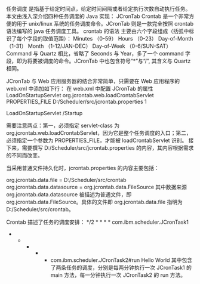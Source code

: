 任务调度
是指基于给定时间点，给定时间间隔或者给定执行次数自动执行任务。本文由浅入深介绍四种任务调度的 Java 实现：
JCronTab
Crontab 是一个非常方便的用于 unix/linux 系统的任务调度命令。JCronTab 则是一款完全按照 crontab 语法编写的 java 任务调度工具。
crontab 的语法
主要由六个字段组成（括弧中标识了每个字段的取值范围）：
Minutes （0-59）
Hours   （0-23） 
Day-of-Month （1-31）
Month    （1-12/JAN-DEC） 
Day-of-Week  （0-6/SUN-SAT）
Command
与 Quartz 相比，省略了 Seconds 与 Year，多了一个 command 字段，即为将要被调度的命令。JCronTab 中也包含符号“*”与“/”, 其含义与 Quartz 相同。

JCronTab 与 Web 应用服务器的结合非常简单，只需要在 Web 应用程序的 web.xml 中添加如下行：
在 web.xml 中配置 JCronTab 的属性
<servlet> 
  <servlet-name>LoadOnStartupServlet</servlet-name> 
  <servlet-class>org.jcrontab.web.loadCrontabServlet</servlet-class> 
  <init-param> 
<param-name>PROPERTIES_FILE</param-name> 
<param-value>D:/Scheduler/src/jcrontab.properties</param-value> 
  </init-param> 
  <load-on-startup>1</load-on-startup> 
</servlet> 
<!-- Mapping of the StartUp Servlet -->
<servlet-mapping> 
  <servlet-name>LoadOnStartupServlet</servlet-name> 
<url-pattern>/Startup</url-pattern> 
</servlet-mapping>

需要注意两点：第一，必须指定 servlet-class 为 org.jcrontab.web.loadCrontabServlet，因为它是整个任务调度的入口；第二，必须指定一个参数为 PROPERTIES_FILE，才能被 loadCrontabServlet 识别。
接下来，需要撰写 D:/Scheduler/src/jcrontab.properties 的内容，其内容根据需求的不同而改变。

当采用普通文件持久化时，jcrontab.properties 的内容主要包括：

org.jcrontab.data.file = D:/Scheduler/src/crontab 
org.jcrontab.data.datasource = org.jcrontab.data.FileSource
其中数据来源 org.jcrontab.data.datasource 被描述为普通文件，即 org.jcrontab.data.FileSource。具体的文件即 org.jcrontab.data.file 指明为 D:/Scheduler/src/crontab。

Crontab 描述了任务的调度安排：
*/2 * * * * com.ibm.scheduler.JCronTask1 
* * * * * com.ibm.scheduler.JCronTask2#run Hello World
其中包含了两条任务的调度，分别是每两分钟执行一次 JCronTask1 的 main 方法，每一分钟执行一次 JCronTask2 的 run 方法。